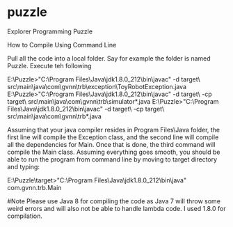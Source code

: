 # puzzle
Explorer Programming Puzzle

How to Compile Using Command Line

Pull all the code into a local folder. Say for example the folder is named Puzzle. Execute teh following

E:\Puzzle>"C:\Program Files\Java\jdk1.8.0_212\bin\javac" -d target\ src\main\java\com\gvnn\trb\exception\ToyRobotException.java
E:\Puzzle>"C:\Program Files\Java\jdk1.8.0_212\bin\javac" -d target\ -cp target\ src\main\java\com\gvnn\trb\simulator\*.java
E:\Puzzle>"C:\Program Files\Java\jdk1.8.0_212\bin\javac" -d target\ -cp target\ src\main\java\com\gvnn\trb\*.java

Assuming that your java compiler resides in Program Files\Java folder, the first line will compile the Exception class, and the second line will compile all the dependencies for Main. Once that is done, the third command will compile the Main class. Assuming everything goes smooth, you should be able to run the program from command line by moving to target directory and typing:

E:\Puzzle\target>"C:\Program Files\Java\jdk1.8.0_212\bin\java" com.gvnn.trb.Main

#Note
Please use Java 8 for compiling the code as Java 7 will throw some weird errors and will also not be able to handle lambda code.  I used 1.8.0 for compilation.
